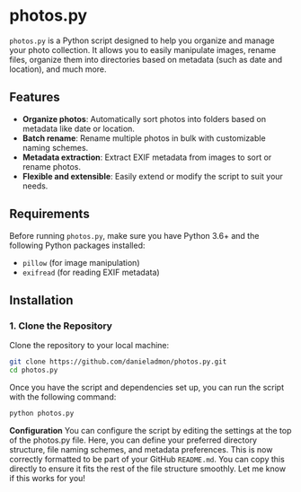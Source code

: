 # photos.py

`photos.py` is a Python script designed to help you organize and manage your photo collection. It allows you to easily manipulate images, rename files, organize them into directories based on metadata (such as date and location), and much more.

## Features
- **Organize photos**: Automatically sort photos into folders based on metadata like date or location.
- **Batch rename**: Rename multiple photos in bulk with customizable naming schemes.
- **Metadata extraction**: Extract EXIF metadata from images to sort or rename photos.
- **Flexible and extensible**: Easily extend or modify the script to suit your needs.

## Requirements
Before running `photos.py`, make sure you have Python 3.6+ and the following Python packages installed:
- `pillow` (for image manipulation)
- `exifread` (for reading EXIF metadata)


## Installation

### 1. Clone the Repository

Clone the repository to your local machine:

```bash
git clone https://github.com/danieladmon/photos.py.git
cd photos.py
```

Once you have the script and dependencies set up, you can run the script with the following command:
```bash
python photos.py
```

**Configuration**
You can configure the script by editing the settings at the top of the photos.py file. Here, you can define your preferred directory structure, file naming schemes, and metadata preferences.
This is now correctly formatted to be part of your GitHub `README.md`. You can copy this directly to ensure it fits the rest of the file structure smoothly. Let me know if this works for you!
